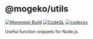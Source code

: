 # @mogeko/utils

[![Monorepo Build](https://github.com/mogeko/mogeko/actions/workflows/mono-build.yml/badge.svg)](https://github.com/mogeko/mogeko/actions/workflows/mono-build.yml)
[![CodeQL](https://github.com/mogeko/mogeko/actions/workflows/github-code-scanning/codeql/badge.svg)](https://github.com/mogeko/mogeko/actions/workflows/github-code-scanning/codeql)
[![codecov](https://codecov.io/gh/mogeko/mogeko/graph/badge.svg?token=WU7ZGP8Y3F)](https://codecov.io/gh/mogeko/mogeko)

Useful function snippets for Node.js.
